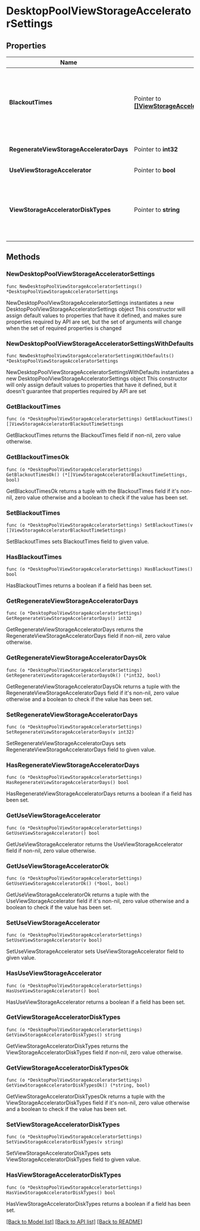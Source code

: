 # DesktopPoolViewStorageAcceleratorSettings

## Properties

Name | Type | Description | Notes
------------ | ------------- | ------------- | -------------
**BlackoutTimes** | Pointer to [**[]ViewStorageAcceleratorBlackoutTimeSettings**](ViewStorageAcceleratorBlackoutTimeSettings.md) | A list of blackout times. Storage accelerator regeneration and machine disk space reclamation do not occur during blackout times. The same blackout policy applies to both operations. If unset, no blackout times are used. | [optional] 
**RegenerateViewStorageAcceleratorDays** | Pointer to **int32** | How often to regenerate the View Storage Accelerator cache. Measured in Days. | [optional] 
**UseViewStorageAccelerator** | Pointer to **bool** | Whether to use View Storage Accelerator. | [optional] 
**ViewStorageAcceleratorDiskTypes** | Pointer to **string** | Disk types to enable for the View Storage Accelerator feature. This is only applicable to linked clone desktop pools. * OS_DISKS: OS disks. * OS_AND_PERSISTENT_DISKS: OS and persistent disks. | [optional] 

## Methods

### NewDesktopPoolViewStorageAcceleratorSettings

`func NewDesktopPoolViewStorageAcceleratorSettings() *DesktopPoolViewStorageAcceleratorSettings`

NewDesktopPoolViewStorageAcceleratorSettings instantiates a new DesktopPoolViewStorageAcceleratorSettings object
This constructor will assign default values to properties that have it defined,
and makes sure properties required by API are set, but the set of arguments
will change when the set of required properties is changed

### NewDesktopPoolViewStorageAcceleratorSettingsWithDefaults

`func NewDesktopPoolViewStorageAcceleratorSettingsWithDefaults() *DesktopPoolViewStorageAcceleratorSettings`

NewDesktopPoolViewStorageAcceleratorSettingsWithDefaults instantiates a new DesktopPoolViewStorageAcceleratorSettings object
This constructor will only assign default values to properties that have it defined,
but it doesn't guarantee that properties required by API are set

### GetBlackoutTimes

`func (o *DesktopPoolViewStorageAcceleratorSettings) GetBlackoutTimes() []ViewStorageAcceleratorBlackoutTimeSettings`

GetBlackoutTimes returns the BlackoutTimes field if non-nil, zero value otherwise.

### GetBlackoutTimesOk

`func (o *DesktopPoolViewStorageAcceleratorSettings) GetBlackoutTimesOk() (*[]ViewStorageAcceleratorBlackoutTimeSettings, bool)`

GetBlackoutTimesOk returns a tuple with the BlackoutTimes field if it's non-nil, zero value otherwise
and a boolean to check if the value has been set.

### SetBlackoutTimes

`func (o *DesktopPoolViewStorageAcceleratorSettings) SetBlackoutTimes(v []ViewStorageAcceleratorBlackoutTimeSettings)`

SetBlackoutTimes sets BlackoutTimes field to given value.

### HasBlackoutTimes

`func (o *DesktopPoolViewStorageAcceleratorSettings) HasBlackoutTimes() bool`

HasBlackoutTimes returns a boolean if a field has been set.

### GetRegenerateViewStorageAcceleratorDays

`func (o *DesktopPoolViewStorageAcceleratorSettings) GetRegenerateViewStorageAcceleratorDays() int32`

GetRegenerateViewStorageAcceleratorDays returns the RegenerateViewStorageAcceleratorDays field if non-nil, zero value otherwise.

### GetRegenerateViewStorageAcceleratorDaysOk

`func (o *DesktopPoolViewStorageAcceleratorSettings) GetRegenerateViewStorageAcceleratorDaysOk() (*int32, bool)`

GetRegenerateViewStorageAcceleratorDaysOk returns a tuple with the RegenerateViewStorageAcceleratorDays field if it's non-nil, zero value otherwise
and a boolean to check if the value has been set.

### SetRegenerateViewStorageAcceleratorDays

`func (o *DesktopPoolViewStorageAcceleratorSettings) SetRegenerateViewStorageAcceleratorDays(v int32)`

SetRegenerateViewStorageAcceleratorDays sets RegenerateViewStorageAcceleratorDays field to given value.

### HasRegenerateViewStorageAcceleratorDays

`func (o *DesktopPoolViewStorageAcceleratorSettings) HasRegenerateViewStorageAcceleratorDays() bool`

HasRegenerateViewStorageAcceleratorDays returns a boolean if a field has been set.

### GetUseViewStorageAccelerator

`func (o *DesktopPoolViewStorageAcceleratorSettings) GetUseViewStorageAccelerator() bool`

GetUseViewStorageAccelerator returns the UseViewStorageAccelerator field if non-nil, zero value otherwise.

### GetUseViewStorageAcceleratorOk

`func (o *DesktopPoolViewStorageAcceleratorSettings) GetUseViewStorageAcceleratorOk() (*bool, bool)`

GetUseViewStorageAcceleratorOk returns a tuple with the UseViewStorageAccelerator field if it's non-nil, zero value otherwise
and a boolean to check if the value has been set.

### SetUseViewStorageAccelerator

`func (o *DesktopPoolViewStorageAcceleratorSettings) SetUseViewStorageAccelerator(v bool)`

SetUseViewStorageAccelerator sets UseViewStorageAccelerator field to given value.

### HasUseViewStorageAccelerator

`func (o *DesktopPoolViewStorageAcceleratorSettings) HasUseViewStorageAccelerator() bool`

HasUseViewStorageAccelerator returns a boolean if a field has been set.

### GetViewStorageAcceleratorDiskTypes

`func (o *DesktopPoolViewStorageAcceleratorSettings) GetViewStorageAcceleratorDiskTypes() string`

GetViewStorageAcceleratorDiskTypes returns the ViewStorageAcceleratorDiskTypes field if non-nil, zero value otherwise.

### GetViewStorageAcceleratorDiskTypesOk

`func (o *DesktopPoolViewStorageAcceleratorSettings) GetViewStorageAcceleratorDiskTypesOk() (*string, bool)`

GetViewStorageAcceleratorDiskTypesOk returns a tuple with the ViewStorageAcceleratorDiskTypes field if it's non-nil, zero value otherwise
and a boolean to check if the value has been set.

### SetViewStorageAcceleratorDiskTypes

`func (o *DesktopPoolViewStorageAcceleratorSettings) SetViewStorageAcceleratorDiskTypes(v string)`

SetViewStorageAcceleratorDiskTypes sets ViewStorageAcceleratorDiskTypes field to given value.

### HasViewStorageAcceleratorDiskTypes

`func (o *DesktopPoolViewStorageAcceleratorSettings) HasViewStorageAcceleratorDiskTypes() bool`

HasViewStorageAcceleratorDiskTypes returns a boolean if a field has been set.


[[Back to Model list]](../README.md#documentation-for-models) [[Back to API list]](../README.md#documentation-for-api-endpoints) [[Back to README]](../README.md)


